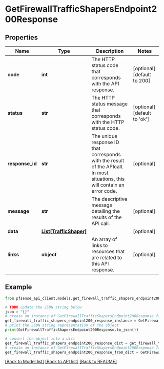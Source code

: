 # GetFirewallTrafficShapersEndpoint200Response


## Properties

Name | Type | Description | Notes
------------ | ------------- | ------------- | -------------
**code** | **int** | The HTTP status code that corresponds with the API response. | [optional] [default to 200]
**status** | **str** | The HTTP status message that corresponds with the HTTP status code. | [optional] [default to 'ok']
**response_id** | **str** | The unique response ID that corresponds with the result of the APIcall. In most situations, this will contain an error code. | [optional] 
**message** | **str** | The descriptive message detailing the results of the API call. | [optional] 
**data** | [**List[TrafficShaper]**](TrafficShaper.md) |  | [optional] 
**links** | **object** | An array of links to resources that are related to this API response. | [optional] 

## Example

```python
from pfsense_api_client.models.get_firewall_traffic_shapers_endpoint200_response import GetFirewallTrafficShapersEndpoint200Response

# TODO update the JSON string below
json = "{}"
# create an instance of GetFirewallTrafficShapersEndpoint200Response from a JSON string
get_firewall_traffic_shapers_endpoint200_response_instance = GetFirewallTrafficShapersEndpoint200Response.from_json(json)
# print the JSON string representation of the object
print(GetFirewallTrafficShapersEndpoint200Response.to_json())

# convert the object into a dict
get_firewall_traffic_shapers_endpoint200_response_dict = get_firewall_traffic_shapers_endpoint200_response_instance.to_dict()
# create an instance of GetFirewallTrafficShapersEndpoint200Response from a dict
get_firewall_traffic_shapers_endpoint200_response_from_dict = GetFirewallTrafficShapersEndpoint200Response.from_dict(get_firewall_traffic_shapers_endpoint200_response_dict)
```
[[Back to Model list]](../README.md#documentation-for-models) [[Back to API list]](../README.md#documentation-for-api-endpoints) [[Back to README]](../README.md)


